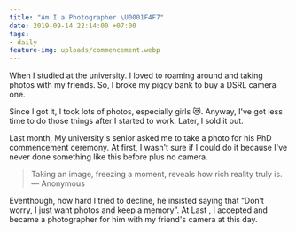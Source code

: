 ```yaml
---
title: "Am I a Photographer \U0001F4F7"
date: 2019-09-14 22:14:00 +07:00
tags:
- daily
feature-img: uploads/commencement.webp
---
```


When I studied at the university. I loved to roaming around and taking photos with my friends. So, I broke my piggy bank to buy a DSRL camera one.

Since I got it, I took lots of photos, especially girls 😻. Anyway, I've got less time to do those things after I started to work. Later, I sold it out.

Last month, My university's senior asked me to take a photo for his PhD commencement ceremony. At first, I wasn't sure if I could do it because I've never done something like this before plus no camera. 

> Taking an image, freezing a moment, reveals how rich reality truly is. — Anonymous

Eventhough, how hard I tried to decline, he insisted saying that “Don’t worry, I just want photos and keep a memory”. At Last , I accepted and became a photographer for him with my friend's camera at this day.